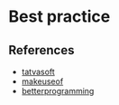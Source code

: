 # Best practice

## References

- [tatvasoft](https://www.tatvasoft.com/blog/reactjs-best-practices/)
- [makeuseof](https://www.makeuseof.com/must-follow-react-practices/)
- [betterprogramming](https://betterprogramming.pub/21-best-practices-for-a-clean-react-project-df788a682fb)
